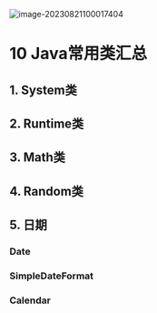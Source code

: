 ![image-20230821100017404](https://image.xiaoxiaofeng.site/blog/2023/08/21/xxf-20230821100017.png?xxfjava)

# 10 Java常用类汇总

## 1. System类

## 2. Runtime类
## 3. Math类
## 4. Random类
## 5. 日期
### Date
### SimpleDateFormat
### Calendar